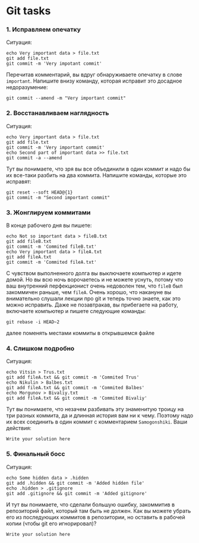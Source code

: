 # Git tasks

### 1. Исправляем опечатку

Ситуация:

```
echo Very important data > file.txt
git add file.txt
git commit -m 'Very impotant commit'
```

Перечитав комментарий, вы вдруг обнаруживаете опечатку в слове `important`. Напишите внизу команду, которая исправит это досадное недоразумение:

```
git commit --amend -m "Very important commit"
```

### 2. Восстанавливаем наглядность

Ситуация:

```
echo Very important data > file.txt
git add file.txt
git commit -m 'Very important commit'
echo Second part of important data >> file.txt
git commit -a --amend
```

Тут вы понимаете, что зря вы все объединили в один коммит и надо бы их все-таки разбить на два коммита. Напишите команды, которые это исправят:

```
git reset --soft HEAD@{1}
git commit -m "Second important commit"
```

### 3. Жонглируем коммитами

В конце рабочего дня вы пишете:

```
echo Not so important data > fileB.txt
git add fileB.txt
git commit -m 'Commited fileB.txt'
echo Very important data > fileA.txt
git add fileA.txt
git commit -m 'Commited fileA.txt'
```

С чувством выполненного долга вы выключаете компьютер и идете домой. Но вы всю ночь ворочаетесь и не можете уснуть, потому что ваш внутренний перфекционист очень недоволен тем, что `fileB` был закоммичен раньше, чем `fileA`. Очень хорошо, что накануне вы внимательно слушали лекции про git и теперь точно знаете, как это можно исправить. Даже не позавтракав, вы прибегаете на работу, включаете компьютер и пишете следующие команды:

```
git rebase -i HEAD~2
```
далее поменять местами коммиты в открывшемся файле

### 4. Слишком подробно

Ситуация:

```
echo Vitsin > Trus.txt
git add fileA.txt && git commit -m 'Commited Trus'
echo Nikulin > Balbes.txt
git add fileA.txt && git commit -m 'Commited Balbes'
echo Morgunov > Bivaliy.txt
git add fileA.txt && git commit -m 'Commited Bivaliy'
```

Тут вы понимаете, что незачем разбивать эту знаменитую троицу на три разных коммита, да и длинная история вам ни к чему. Поэтому надо их всех соединить в один коммит с комментарием `Samogonshiki`. Ваши действия:

```
Write your solution here
```

### 5. Финальный босс

Ситуация:

```
echo Some hidden data > .hidden
git add .hidden && git commit -m 'Added hidden file'
echo .hidden > .gitignore
git add .gitignore && git commit -m 'Added gitignore'
```

И тут вы понимаете, что сделали большую ошибку, закоммитив в репозиторий файл, который там быть не должен. Как вы можете убрать его из последующих коммитов в репозитории, но оставить в рабочей копии (чтобы git его игнорировал)?

```
Write your solution here
```

